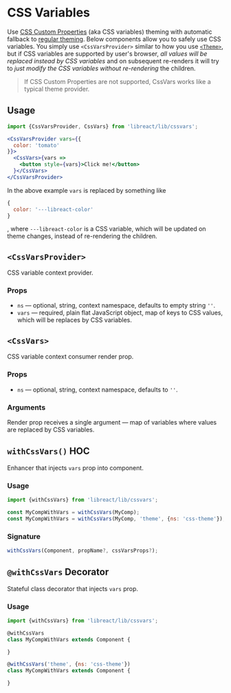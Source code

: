 # CSS Variables

Use [CSS Custom Properties](https://developer.mozilla.org/en-US/docs/Web/CSS/--*) (aka CSS variables) theming with automatic fallback
to [regular theming](./theme.md). Below components allow you to safely use CSS variables. You simply use `<CssVarsProvider>` similar
to how you use [`<Theme>`](./theme.md#theme), but if CSS variables are supported by user's browser, *all values will be replaced instead
by CSS variables* and on subsequent re-renders it will try to *just modify the CSS variables without re-rendering* the children.

> If CSS Custom Properties are not supported, CssVars works like a typical theme provider.

## Usage

```jsx
import {CssVarsProvider, CssVars} from 'libreact/lib/cssvars';

<CssVarsProvider vars={{
  color: 'tomato'
}}>
  <CssVars>{vars =>
    <button style={vars}>Click me!</button>
  }</CssVars>
</CssVarsProvider>
```

In the above example `vars` is replaced by something like

```js
{
  color: '---libreact-color'
}
```

, where `---libreact-color` is a CSS variable, which will be updated on theme changes, instead
of re-rendering the children.


## `<CssVarsProvider>`

CSS variable context provider.

### Props

  - `ns` &mdash; optional, string, context namespace, defaults to empty string `''`.
  - `vars` &mdash; required, plain flat JavaScript object, map of keys to CSS values, which will be replaces by CSS variables.


## `<CssVars>`

CSS variable context consumer render prop.

### Props

  - `ns` &mdash; optional, string, context namespace, defaults to `''`.

### Arguments

Render prop receives a single argument &mdash; map of variables where values are replaced by CSS variables.


## `withCssVars()` HOC

Enhancer that injects `vars` prop into component.

### Usage

```js
import {withCssVars} from 'libreact/lib/cssvars';

const MyCompWithVars = withCssVars(MyComp);
const MyCompWithVars = withCssVars(MyComp, 'theme', {ns: 'css-theme'});
```

### Signature

```js
withCssVars(Component, propName?, cssVarsProps?);
```


## `@withCssVars` Decorator

Stateful class decorator that injects `vars` prop.

### Usage

```js
import {withCssVars} from 'libreact/lib/cssvars';

@withCssVars
class MyCompWithVars extends Component {

}

@withCssVars('theme', {ns: 'css-theme'})
class MyCompWithVars extends Component {

}
```
